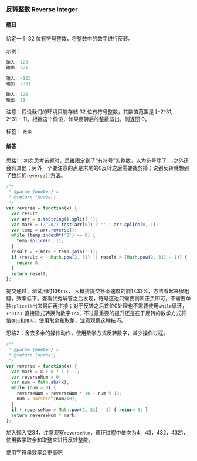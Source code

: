 ### 反转整数 Reverse Integer

#### 题目

给定一个 32 位有符号整数，将整数中的数字进行反转。 

示例：

```javascript
输入: 123
输出: 321

输入: -123
输出: -321

输入: 120
输出: 21
```

注意：假设我们的环境只能存储 32 位有符号整数，其数值范围是 [−2^31,  2^31 − 1]。根据这个假设，如果反转后的整数溢出，则返回 0。 

标签： `数学`

#### 解答

思路1：初次思考该题时，思维限定到了“有符号”的整数，以为符号除了`+` `-`之外还会有其他；另外一个要注意的点是末尾的0反转之后需要裁剪掉；说到反转就想到了数组的`reverse()`方法。

```javascript
/**
 * @param {number} x
 * @return {number}
 */
var reverse = function(x) {
  var result;
  var arr = x.toString().split('');
  var mark = (/^\d/).test(arr[0]) ? '' : arr.splice(0, 1);
  var temp = arr.reverse();
  while (temp.indexOf('0') == 0) {
    temp.splice(0, 1);
  }
  result = +(mark + temp.join(''));
  if (result < - Math.pow(2, 31) || result > (Math.pow(2, 31) - 1)) {
    return 0;
  }
  return result;
};
```

提交通过，测试用时136ms，	大概排提交答案速度的前17.33%，方法看起来很粗糙，效率低下。查看优秀解答之后发现，符号这边只需要判断正负即可，不需要单独`splice()`出来最后再拼接；对于反转之后首位0处理也不需要使用`while`循环，`+'0123'`直接隐式转换为数字`123`；不过最重要的提升还是在于反转的数学方式将值`弹出`和`推入`，使用取余和取整，注意观察这种技巧。

思路2：舍去多余的操作动作，使用数学方式反转数字，减少操作过程。

```javascript
/**
 * @param {number} x
 * @return {number}
 */
var reverse = function(x) {
  var mark = x > 0 ? 1 : -1;
  var reverseNum = 0;
  var num = Math.abs(x);
  while (num > 0) {
    reverseNum = reverseNum * 10 + num % 10;
    num = parseInt(num/10);
  }
  if ( reverseNum > Math.pow(2, 31) - 1) { return 0; }
  return reverseNum * mark;
};
```

加入输入1234，注意观察`reverseNum`，循环过程中依次为4，43，432，4321，使用数学取余和取整来进行反转整数。

使用字符串效率会更高吧
